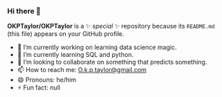 ### Hi there 👋


**OKPTaylor/OKPTaylor** is a ✨ _special_ ✨ repository because its `README.md` (this file) appears on your GitHub profile.

- 🔭 I’m currently working on learning data science magic.
- 🌱 I’m currently learning SQL and python.
- 👯 I’m looking to collaborate on something that predicts something. 
- 📫 How to reach me: O.k.p.taylor@gmail.com
- 😄 Pronouns: he/him
- ⚡ Fun fact: null


